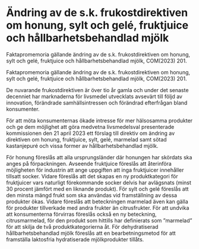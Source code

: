 # Ändring av de s.k. frukostdirektiven om honung, sylt och gelé, fruktjuice och hållbarhetsbehandlad mjölk

Faktapromemoria gällande ändring av de s.k. frukostdirektiven om honung, sylt och gelé, fruktjuice och hållbarhetsbehandlad mjölk, COM(2023) 201.

Faktapromemoria gällande ändring av de s.k. frukostdirektiven om honung, sylt och gelé, fruktjuice och hållbarhetsbehandlad mjölk, COM(2023) 201.

De nuvarande frukostdirektiven är över tio år gamla och under det senaste decenniet har marknaderna för livsmedel utvecklats avsevärt till följd av innovation, förändrade samhällsintressen och förändrad efterfrågan bland konsumenter.

För att möta konsumenternas ökade intresse för mer hälsosamma produkter och ge dem möjlighet att göra medvetna livsmedelsval presenterade kommissionen den 21 april 2023 ett förslag till direktiv om ändring av direktiven om honung, fruktjuice, sylt, gelé, marmelad samt sötad kastanjepuré och vissa former av hållbarhetsbehandlad mjölk.

För honung föreslås att alla ursprungsländer där honungen har skördats ska anges på förpackningen. Avseende fruktjuice föreslås att återinföra möjligheten för industrin att ange uppgiften att inga fruktjuicer innehåller tillsatt socker. Vidare föreslås att det skapas en ny produktkategori för fruktjuicer vars naturligt förekommande socker delvis har avlägsnats (minst 30 procent jämfört med en liknande produkt). För sylt och gelé föreslås att den minsta mängd frukt som ska användas vid framställning av dessa produkter ökas. Vidare föreslås att beteckningen marmelad även kan gälla för produkter tillverkade med andra frukter än citrusfrukter. För att undvika att konsumenterna förvirras föreslås också en ny beteckning, citrusmarmelad, för den produkt som hittills har definierats som ”marmelad” för att skilja de två produktkategorierna åt. För dehydratiserad hållbarhetsbehandlad mjölk föreslås att en bearbetningsmetod för att framställa laktosfria hydratiserade mjölkprodukter tillåts.
